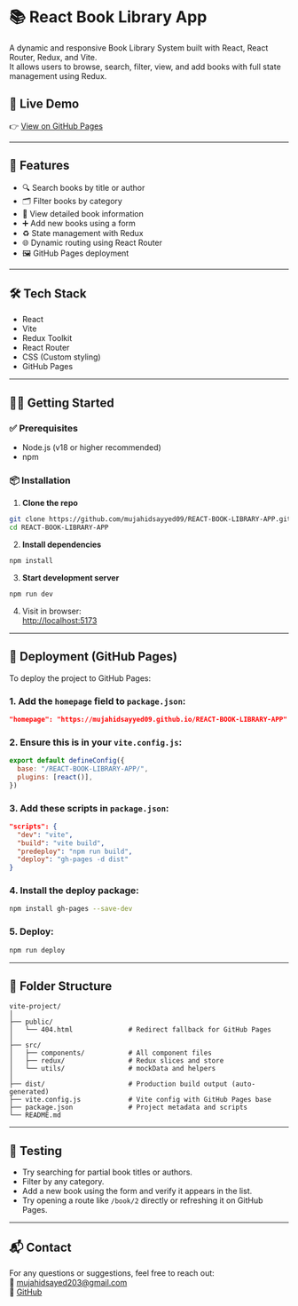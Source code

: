# 📚 React Book Library App

A dynamic and responsive Book Library System built with React, React Router, Redux, and Vite.  
It allows users to browse, search, filter, view, and add books with full state management using Redux.

## 🔗 Live Demo  
👉 [View on GitHub Pages](https://mujahidsayyed09.github.io/REACT-BOOK-LIBRARY-APP/)

---

## 🚀 Features

- 🔍 Search books by title or author
- 🗂 Filter books by category
- 📖 View detailed book information
- ➕ Add new books using a form
- ♻️ State management with Redux
- 🌐 Dynamic routing using React Router
- 🖼️ GitHub Pages deployment

---

## 🛠️ Tech Stack

- React
- Vite
- Redux Toolkit
- React Router
- CSS (Custom styling)
- GitHub Pages

---

## 🧑‍💻 Getting Started

### ✅ Prerequisites

- Node.js (v18 or higher recommended)
- npm

### 📦 Installation

1. **Clone the repo**  
```bash
git clone https://github.com/mujahidsayyed09/REACT-BOOK-LIBRARY-APP.git
cd REACT-BOOK-LIBRARY-APP
```

2. **Install dependencies**  
```bash
npm install
```

3. **Start development server**  
```bash
npm run dev
```

4. Visit in browser:  
[http://localhost:5173](http://localhost:5173)

---

## 🚢 Deployment (GitHub Pages)

To deploy the project to GitHub Pages:

### 1. Add the `homepage` field to `package.json`:

```json
"homepage": "https://mujahidsayyed09.github.io/REACT-BOOK-LIBRARY-APP"
```

### 2. Ensure this is in your `vite.config.js`:

```js
export default defineConfig({
  base: "/REACT-BOOK-LIBRARY-APP/",
  plugins: [react()],
})
```

### 3. Add these scripts in `package.json`:

```json
"scripts": {
  "dev": "vite",
  "build": "vite build",
  "predeploy": "npm run build",
  "deploy": "gh-pages -d dist"
}
```

### 4. Install the deploy package:

```bash
npm install gh-pages --save-dev
```

### 5. Deploy:

```bash
npm run deploy
```

---

## 🧩 Folder Structure

```
vite-project/
│
├── public/
│   └── 404.html              # Redirect fallback for GitHub Pages
│
├── src/
│   ├── components/           # All component files
│   ├── redux/                # Redux slices and store
│   └── utils/                # mockData and helpers
│
├── dist/                     # Production build output (auto-generated)
├── vite.config.js            # Vite config with GitHub Pages base
├── package.json              # Project metadata and scripts
└── README.md
```

---

## 🧪 Testing

- Try searching for partial book titles or authors.
- Filter by any category.
- Add a new book using the form and verify it appears in the list.
- Try opening a route like `/book/2` directly or refreshing it on GitHub Pages.

---

## 📬 Contact

For any questions or suggestions, feel free to reach out:  
📧 mujahidsayed203@gmail.com  
🔗 [GitHub](https://github.com/mujahidsayyed09)
